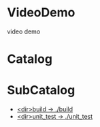 # VideoDemo
video  demo

# Catalog

# SubCatalog

* [\<dir>build -> ./build](./build/README.md)
* [\<dir>unit_test -> ./unit_test](./unit_test/README.md)